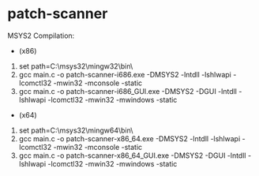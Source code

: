 # patch-scanner

MSYS2 Compilation:

* (x86)
1. set path=C:\msys32\mingw32\bin\
2. gcc main.c -o patch-scanner-i686.exe       -DMSYS2         -lntdll -lshlwapi -lcomctl32 -mwin32 -mconsole -static
3. gcc main.c -o patch-scanner-i686_GUI.exe   -DMSYS2 -DGUI   -lntdll -lshlwapi -lcomctl32 -mwin32 -mwindows -static

* (x64)
1. set path=C:\msys32\mingw64\bin\
2. gcc main.c -o patch-scanner-x86_64.exe     -DMSYS2         -lntdll -lshlwapi -lcomctl32 -mwin32 -mconsole -static
3. gcc main.c -o patch-scanner-x86_64_GUI.exe -DMSYS2 -DGUI   -lntdll -lshlwapi -lcomctl32 -mwin32 -mwindows -static
